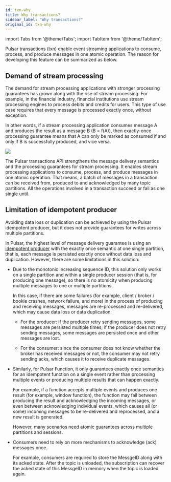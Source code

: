 ```yaml
---
id: txn-why
title: Why transactions?
sidebar_label: "Why transactions?"
original_id: txn-why
---
```


import Tabs from '@theme/Tabs';
import TabItem from '@theme/TabItem';


Pulsar transactions (txn) enable event streaming applications to consume, process, and produce messages in one atomic operation. The reason for developing this feature can be summarized as below.

## Demand of stream processing

The demand for stream processing applications with stronger processing guarantees has grown along with the rise of stream processing. For example, in the financial industry, financial institutions use stream processing engines to process debits and credits for users. This type of use case requires that every message is processed exactly once, without exception.

In other words, if a stream processing application consumes message A and
produces the result as a message B (B = f(A)), then exactly-once processing
guarantee means that A can only be marked as consumed if and only if B is
successfully produced, and vice versa.

![](/assets/txn-1.png)

The Pulsar transactions API strengthens the message delivery semantics and the processing guarantees for stream processing. It enables stream processing applications to consume, process, and produce messages in one atomic operation. That means, a batch of messages in a transaction can be received from, produced to and acknowledged by many topic partitions. All the operations involved in a transaction succeed or fail as one single until.

## Limitation of idempotent producer

Avoiding data loss or duplication can be achieved by using the Pulsar idempotent producer, but it does not provide guarantees for writes across multiple partitions. 

In Pulsar, the highest level of message delivery guarantee is using an [idempotent producer](https://pulsar.apache.org/docs/en/next/concepts-messaging/#producer-idempotency) with the exactly once semantic at one single partition, that is, each message is persisted exactly once without data loss and duplication. However, there are some limitations in this solution:

- Due to the monotonic increasing sequence ID, this solution only works on a single partition and within a single producer session (that is, for producing one message), so there is no atomicity when producing multiple messages to one or multiple partitions. 
  
  In this case, if there are some failures  (for example, client / broker / bookie crashes, network failure, and more) in the process of producing and receiving messages, messages are re-processed and re-delivered, which may cause data loss or data duplication: 

  - For the producer: if the producer retry sending messages, some messages are persisted multiple times; if the producer does not retry sending messages, some messages are persisted once and other messages are lost. 
  
  - For the consumer: since the consumer does not know whether the broker has received messages or not, the consumer may not retry sending acks, which causes it to receive duplicate messages.  

- Similarly, for Pulsar Function, it only guarantees exactly once semantics for an idempotent function on a single event rather than processing multiple events or producing multiple results that can happen exactly. 

    For example, if a function accepts multiple events and produces one result (for example, window function), the function may fail between producing the result and acknowledging the incoming messages, or even between acknowledging individual events, which causes all (or some) incoming messages to be re-delivered and reprocessed, and a new result is generated.

    However, many scenarios need atomic guarantees across multiple partitions and sessions.

- Consumers need to rely on more mechanisms to acknowledge (ack) messages once. 
  
  For example, consumers are required to store the MessgeID along with its acked state. After the topic is unloaded, the subscription can recover the acked state of this MessgeID in memory when the topic is loaded again.